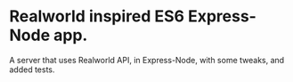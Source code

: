 # Realworld inspired ES6 Express-Node app.

A server that uses Realworld API, in Express-Node, with some tweaks, and added tests.